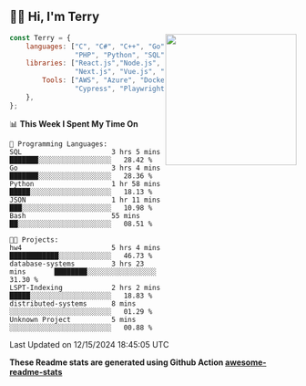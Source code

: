 <h2>👋🏻 Hi, I'm Terry</h2>

<img align='right' src="https://media.giphy.com/media/fkZukR450RQ1qnGaq9/giphy.gif" width="230">

```javascript
const Terry = {
    languages: ["C", "C#", "C++", "Go", "Java", "Javascript",
                "PHP", "Python", "SQL", "Typescript"],
    libraries: ["React.js","Node.js", ".Net", "Express.js",
                "Next.js", "Vue.js", "Astro.js", "CUDA"],
        Tools: ["AWS", "Azure", "Docker🐳", "Git", "Figma",
                "Cypress", "Playwright", "Postman", "Jira"],
    },
};
```
<!--START_SECTION:waka-->
📊 **This Week I Spent My Time On** 

```text
💬 Programming Languages: 
SQL                      3 hrs 5 mins        ███████░░░░░░░░░░░░░░░░░░   28.42 % 
Go                       3 hrs 4 mins        ███████░░░░░░░░░░░░░░░░░░   28.36 % 
Python                   1 hr 58 mins        █████░░░░░░░░░░░░░░░░░░░░   18.13 % 
JSON                     1 hr 11 mins        ███░░░░░░░░░░░░░░░░░░░░░░   10.98 % 
Bash                     55 mins             ██░░░░░░░░░░░░░░░░░░░░░░░   08.51 % 

🐱‍💻 Projects: 
hw4                      5 hrs 4 mins        ████████████░░░░░░░░░░░░░   46.73 % 
database-systems         3 hrs 23 mins       ████████░░░░░░░░░░░░░░░░░   31.30 % 
LSPT-Indexing            2 hrs 2 mins        █████░░░░░░░░░░░░░░░░░░░░   18.83 % 
distributed-systems      8 mins              ░░░░░░░░░░░░░░░░░░░░░░░░░   01.29 % 
Unknown Project          5 mins              ░░░░░░░░░░░░░░░░░░░░░░░░░   00.88 % 
```


 Last Updated on 12/15/2024 18:45:05 UTC
<!--END_SECTION:waka-->

**These Readme stats are generated using Github Action [awesome-readme-stats](https://github.com/anmol098/waka-readme-stats)**
